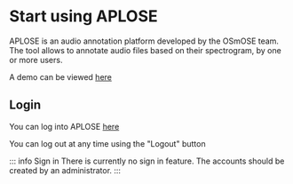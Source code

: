 # Start using APLOSE
APLOSE is an audio annotation platform developed by the OSmOSE team.
The tool allows to annotate audio files based on their spectrogram, by one or more users.

A demo can be viewed [here](https://www.youtube.com/watch?v=nwANvyMx-Wg)


## Login
You can log into APLOSE [here](/app/login)

You can log out at any time using the "Logout" button

::: info Sign in
There is currently no sign in feature. The accounts should be created by an administrator.
:::